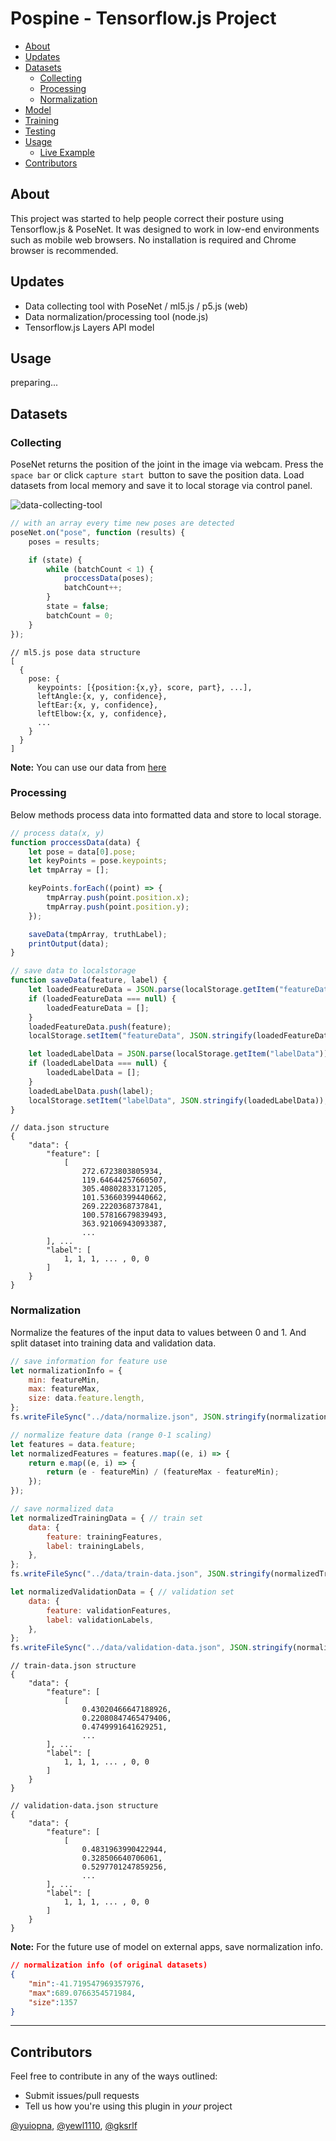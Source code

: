 # Pospine - Tensorflow.js Project

- [About](#about)
- [Updates](#updates)
- [Datasets](#datasets)
  - [Collecting](#collecting)
  - [Processing](#processing)
  - [Normalization](#normalization)
- [Model](#model)
- [Training](#training)
- [Testing](#testing)
- [Usage](#usage)
  - [Live Example](#)
- [Contributors](#contributors)



## About

This project was started to help people correct their posture using Tensorflow.js & PoseNet. It was designed to work in low-end environments such as mobile web browsers. No installation is required and Chrome browser is recommended.



## Updates

- Data collecting tool with PoseNet / ml5.js / p5.js (web)
- Data normalization/processing tool (node.js)
- Tensorflow.js Layers API model



## Usage

preparing...



## Datasets

### Collecting

PoseNet returns the position of the joint in the image via webcam. Press the `space bar` or click `capture start `button to save the position data. Load datasets from local memory and save it to local storage via control panel.

![data-collecting-tool](http://soya.moe:463/CDN/collecting_tool.png)

```javascript
// with an array every time new poses are detected
poseNet.on("pose", function (results) {
    poses = results;

    if (state) {
        while (batchCount < 1) {
            proccessData(poses);
            batchCount++;
        }
        state = false;
        batchCount = 0;
    }
});
```

```
// ml5.js pose data structure
[
  {
    pose: {
      keypoints: [{position:{x,y}, score, part}, ...],
      leftAngle:{x, y, confidence},
      leftEar:{x, y, confidence},
      leftElbow:{x, y, confidence},
      ...
    }
  }
]
```

**Note:** You can use our data from [here](http://soya.moe:463/CDN/data.json)



### Processing

Below methods process data into formatted data and store to local storage.

```javascript
// process data(x, y)
function proccessData(data) {
    let pose = data[0].pose;
    let keyPoints = pose.keypoints;
    let tmpArray = [];

    keyPoints.forEach((point) => {
        tmpArray.push(point.position.x);
        tmpArray.push(point.position.y);
    });

    saveData(tmpArray, truthLabel);
    printOutput(data);
}
```

```javascript
// save data to localstorage
function saveData(feature, label) {
    let loadedFeatureData = JSON.parse(localStorage.getItem("featureData"));
    if (loadedFeatureData === null) {
        loadedFeatureData = [];
    }
    loadedFeatureData.push(feature);
    localStorage.setItem("featureData", JSON.stringify(loadedFeatureData));

    let loadedLabelData = JSON.parse(localStorage.getItem("labelData"));
    if (loadedLabelData === null) {
        loadedLabelData = [];
    }
    loadedLabelData.push(label);
    localStorage.setItem("labelData", JSON.stringify(loadedLabelData));
}
```

```
// data.json structure
{
    "data": {
        "feature": [
            [
                272.6723803805934,
                119.64644257660507,
                305.40802833171205,
                101.53660399440662,
                269.2220368737841,
                100.57816679839493,
                363.92106943093387,
                ...
        ], ...
        "label": [
         	1, 1, 1, ... , 0, 0
        ]
    }
}
```



### Normalization

Normalize the features of the input data to values between 0 and 1. And split dataset into training data and validation data.

```javascript
// save information for feature use
let normalizationInfo = {
    min: featureMin,
    max: featureMax,
    size: data.feature.length,
};
fs.writeFileSync("../data/normalize.json", JSON.stringify(normalizationInfo));

// normalize feature data (range 0-1 scaling)
let features = data.feature;
let normalizedFeatures = features.map((e, i) => {
    return e.map((e, i) => {
        return (e - featureMin) / (featureMax - featureMin);
    });
});
```

```javascript
// save normalized data
let normalizedTrainingData = { // train set
    data: {
        feature: trainingFeatures,
        label: trainingLabels,
    },
};
fs.writeFileSync("../data/train-data.json", JSON.stringify(normalizedTrainingData));

let normalizedValidationData = { // validation set
    data: {
        feature: validationFeatures,
        label: validationLabels,
    },
};
fs.writeFileSync("../data/validation-data.json", JSON.stringify(normalizedValidationData));
```

```
// train-data.json structure
{
    "data": {
        "feature": [
            [
                0.43020466647188926,
                0.22080847465479406,
                0.4749991641629251,
                ...
        ], ...
        "label": [
         	1, 1, 1, ... , 0, 0
        ]
    }
}
    
// validation-data.json structure
{
    "data": {
        "feature": [
            [
                0.4831963990422944,
                0.328506640706061,
                0.5297701247859256,
                ...
        ], ...
        "label": [
         	1, 1, 1, ... , 0, 0
        ]
    }
}
```

**Note:** For the future use of model on external apps, save normalization info.

```json
// normalization info (of original datasets)
{
    "min":-41.719547969357976,
    "max":689.0766354571984,
    "size":1357
}
```

------

## Contributors

Feel free to contribute in any of the ways outlined:

- Submit issues/pull requests
- Tell us how you're using this plugin in *your* project

[@yuiopna](https://github.com/yuiopna), [@yewl1110](https://github.com/yewl1110), [@gksrlf](https://github.com/gksrlf)